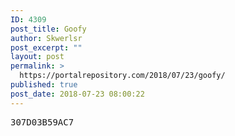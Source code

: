 ```yaml
---
ID: 4309
post_title: Goofy
author: Skwerlsr
post_excerpt: ""
layout: post
permalink: >
  https://portalrepository.com/2018/07/23/goofy/
published: true
post_date: 2018-07-23 08:00:22
---
```

<pre>307D03B59AC7</pre>